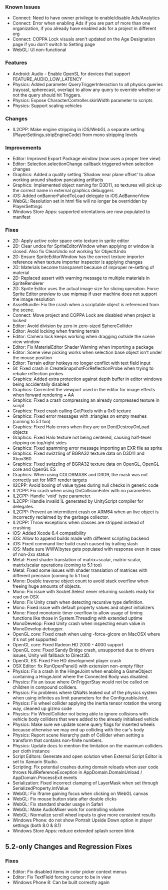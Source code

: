 ### Known Issues

*   Connect: Need to have owner privilege to enable/disable Ads/Analytics
*   Connect: Error when enabling Ads if you are part of more than one organization, if you already have enabled ads for a project in different org
*   Connect: COPPA Lock visuals aren't updated on the Age Designation page if you don't switch to Setting page
*   WebGL: UI non-functional

### Features

*   Android: Audio - Enable OpenSL for devices that support FEATURE\_AUDIO\_LOW\_LATENCY
*   Physics: Added parameter QueryTriggerInteraction to all physics queries (raycast, spherecast, overlap) to allow any query to override whether or not the query should hit Triggers.
*   Physics: Expose CharacterController.skinWidth parameter to scripts
*   Physics: Support scaling vehicles

### Changes

*   IL2CPP: Make engine stripping in iOS/WebGL a separate setting (PlayerSettings.stripEngineCode) from mono stripping levels

### Improvements

*   Editor: Improved Export Package window (now uses a proper tree view)
*   Editor: Selection.selectionChange callback triggered when selection changes
*   Graphics: Added a quality setting 'Shadow near plane offset' to allow working around shadow pancaking artifacts
*   Graphics: Implemented object naming for D3D11, so textures will pick up the correct name in external graphics debuggers
*   iOS: Added onBannerFailedToLoad delegate to iOS.AdBannerView
*   WebGL: Resolution set in html file will no longer be overridden by PlayerSettings
*   Windows Store Apps: supported orientations are now populated to manifest

### Fixes

*   2D: Apply active color space onto texture in sprite editor
*   2D: Clear undos for SpriteEditorWindow when applying or window is closed. Also fix ClearUndo not working for ObjectUndo
*   2D: Ensure SpriteEditorWindow has the correct texture importer reference when texture importer inspector is applying changes
*   2D: Materials become transparent because of improper re-setting of material
*   2D: Replaced assert with warning message to multiple materials in SpriteRenderer
*   2D: Sprite Editor uses the actual image size for slicing operation. Force Sprite Editor preview to use mipmap if user machine does not support the image resolution
*   AssetBundle: Fix the crash when a scriptable object is referenced from the scene.
*   Connect: Move project and COPPA Lock are disabled when project is locked
*   Editor: Avoid division by zero in zero-sized SphereCollider
*   Editor: Avoid locking when framing terrain
*   Editor: Camera lock keeps working when dragging outside the scene view window
*   Editor: Fix MaterialEditor Shader Warning when importing a package
*   Editor: Scene view picking works when selection base object isn't under the mouse position
*   Editor: Terrain editor hotkeys no longer conflict with text field input
*   GI: Fixed crash in CreateSnapshotForReflectionProbe when trying to rebake reflection probes
*   Graphics: Added extra protection against depth buffer in editor windows being accidentally disabled
*   Graphics: Corrected the viewport used in the editor for image effects when forward rendering + AA
*   Graphics: Fixed a crash compressing an already compressed texture in script
*   Graphics: Fixed crash calling GetPixels with a 0x0 texture
*   Graphics: Fixed error messages with .triangles on empty meshes (coming to 5.1 too)
*   Graphics: Fixed Halo errors when they are on DontDestroyOnLoad objects
*   Graphics: Fixed Halo texture not being centered, causing half-texel clipping on top/right sides
*   Graphics: Fixed spamming error message importing an EXR file as sprite
*   Graphics: Fixed swizzling of BGRA32 texture data on D3D11 and Xbox360
*   Graphics: Fixed swizzling of BGRA32 texture data on OpenGL, OpenGL core and OpenGL ES
*   Graphics: When using COLORMASK and D3D9, the mask was not correctly set for MRT render targets
*   Il2CPP: Avoid boxing of value types during null checks in generic code
*   IL2CPP: Fix crash when using OnCollisionEnter with no parameters
*   IL2CPP: Handle 'void' type parameter.
*   IL2CPP: Handle invalid IL generated by UnityScript compiler for delegates.
*   IL2CPP: Prevent an intermittent crash on ARM64 when an live object is incorrectly reclaimed by the garbage collector.
*   IL2CPP: Throw exceptions when classes are stripped instead of crashing
*   iOS: Added Xcode 6.4 compatibility
*   iOS: Allow to append builds made with different scripting backend
*   iOS: Fixed command line build crash caused by trailing slash
*   iOS: Made sure WWW.bytes gets populated with response even in case of non-2xx status
*   Metal: Fixed shader translation of matrix+scalar, matrix-scalar, matrix/scalar operations (coming to 5.1 too)
*   Metal: Fixed some issues with shader translation of matrices with different precision (coming to 5.1 too)
*   Mono: Double traverse object count to avoid stack overflow when freeing huge amounts of objects.
*   Mono: Fix issue with Socket.Select never returning sockets ready for read on OSX
*   Mono: Fix Unity crash when detecting recursive type definition.
*   Mono: Fixed issue with default property values and object initializers
*   Mono: Fixed monotonic timer overflow to allow usage of timing functions like those in System.Threading with extended uptime
*   MonoDevelop: Fixed Unity crash when inspecting enum value in MonoDevelop debugger.
*   OpenGL core: Fixed crash when using -force-glcore on MacOSX where it's not yet supported
*   OpenGL core: Fixed Radeon HD 2000 - 4000 support
*   OpenGL core: Fixed Sandy Bridge crash, unsupported due to drivers issues, Unity will fallback to Direct3D.
*   OpenGL ES: Fixed Fire HD development player crash
*   OSX Editor: fix RunOpenPanel() with extension non-empty filter
*   Physics: Fix a crash in the HingeJoint when enabling a GameObject containing a HingeJoint where the Connected Body was disabled.
*   Physics: Fix an issue where OnTriggerStay would not be called on children in compound colliders.
*   Physics: Fix problems where QNaNs leaked out of the physics system when using infinites as limit parameters for the ConfigurableJoint.
*   Physics: Fix wheel collider applying the inertia tensor rotation the wrong way, cleaned up gizmo code
*   Physics: Fix WheelCollider not being able to ignore collisions with vehicle body colliders that were added to the already initialised vehicle
*   Physics: Make sure we update scene query flags for inserted wheels because otherwise we may end up colliding with the car's body
*   Physics: Report scene hierarchy path of Collider when setting a transform that contains non-finite numbers.
*   Physics: Update docs to mention the limitation on the maximum colliders per cloth instance
*   Script Editors: Generate and open solution when External Script Editor is set to Xamarin Studio.
*   Scripting: Fix potential crashes during domain reloads when user code throws NullReferenceException in AppDomain.DomainUnload / AppDomain.ProcessExit events
*   Serialization: Fixed incorrect clamping of LayerMask when set through SerializedProperty.intValue
*   WebGL: Fix iframe gaining focus when clicking on WebGL canvas
*   WebGL: Fix mouse button state after double clicks
*   WebGL: Fix standard shader usage in Safari
*   WebGL: Make AudioMixer work for controlling volume
*   WebGL: Normalize scroll wheel inputs to give more consistent results
*   Windows Phone: do not show Portrait Upside Down option in player settings (both 8.0 & 8.1)
*   Windows Store Apps: reduce extended splash screen blink

5.2-only Changes and Regression Fixes
-------------------------------------

### Fixes

*   Editor: Fix disabled items in color picker context menus
*   Editor: Fix TextField forcing cursor to be in view
*   Windows Phone 8: Can be built correctly again